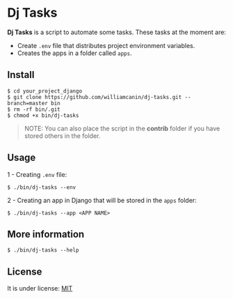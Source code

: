 # Dj Tasks

**Dj Tasks** is a script to automate some tasks. These tasks at the moment are:

* Create `.env` file that distributes project environment variables.
* Creates the apps in a folder called `apps`.


## Install

```shell
$ cd your_project_django
$ git clone https://github.com/williamcanin/dj-tasks.git --branch=master bin
$ rm -rf bin/.git
$ chmod +x bin/dj-tasks
```

> NOTE: You can also place the script in the **contrib** folder if you have stored others in the folder.

## Usage

1 - Creating `.env` file:

```shell
$ ./bin/dj-tasks --env
```

2 - Creating an app in Django that will be stored in the `apps` folder:

```shell
$ ./bin/dj-tasks --app <APP NAME>
```

## More information

```shell
$ ./bin/dj-tasks --help
```

## License

It is under license: [MIT](https://github.com/williamcanin/dj-tasks/blob/master/LICENSE)
